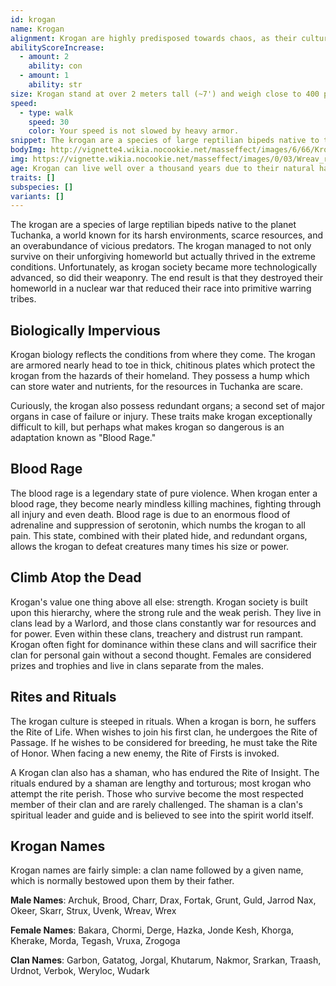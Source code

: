 ```yaml
---
id: krogan
name: Krogan
alignment: Krogan are highly predisposed towards chaos, as their culture is violent, selfish, and brutal. While evil is more common among krogan, those of good and neutral alignments do exist among them. Good krogan especially find it difficult to thrive in Tuchanka and krogan society.
abilityScoreIncrease:
  - amount: 2
    ability: con
  - amount: 1
    ability: str
size: Krogan stand at over 2 meters tall (~7') and weigh close to 400 pounds. Your size is Medium.
speed: 
  - type: walk
    speed: 30
    color: Your speed is not slowed by heavy armor.
snippet: The krogan are a species of large reptilian bipeds native to the planet Tuchanka, a world known for its harsh environments, scarce resources, and an overabundance of vicious predators.
bodyImg: http://vignette4.wikia.nocookie.net/masseffect/images/6/66/Krogan_MP.png/revision/latest/scale-to-width-down/500
img: https://vignette.wikia.nocookie.net/masseffect/images/0/03/Wreav_rally_-_destroy_2.png/revision/latest/scale-to-width-down/640?cb=20130215150038
age: Krogan can live well over a thousand years due to their natural hardiness.
traits: []
subspecies: []
variants: []
---
```


The krogan are a species of large reptilian bipeds native to the planet Tuchanka, a world known for its harsh 
environments, scarce resources, and an overabundance of vicious predators. The krogan managed to not only survive on their 
unforgiving homeworld but actually thrived in the extreme conditions. Unfortunately, as krogan society became more 
technologically advanced, so did their weaponry. The end result is that they destroyed their homeworld in a nuclear war 
that reduced their race into primitive warring tribes.

## Biologically Impervious
Krogan biology reflects the conditions from where they come. The krogan are armored nearly head to toe in thick, chitinous 
plates which protect the krogan from the hazards of their homeland. They possess a hump which can store water and nutrients,
for the resources in Tuchanka are scare.

Curiously, the krogan also possess redundant organs; a second set of major organs in case of failure or injury. These 
traits make krogan exceptionally difficult to kill, but perhaps what makes krogan so dangerous is an adaptation known as "Blood Rage."

## Blood Rage
The blood rage is a legendary state of pure violence. When krogan enter a blood rage, they become nearly mindless 
killing machines, fighting through all injury and even death. Blood rage is due to an enormous flood of adrenaline and 
suppression of serotonin, which numbs the krogan to all pain. This state, combined with their plated hide, and redundant 
organs, allows the krogan to defeat creatures many times his size or power.

## Climb Atop the Dead
Krogan's value one thing above all else: strength. Krogan society is built upon this hierarchy, where the strong rule 
and the weak perish. They live in clans lead by a Warlord, and those clans constantly war for resources and for power. 
Even within these clans, treachery and distrust run rampant. Krogan often fight for dominance within these clans and 
will sacrifice their clan for personal gain without a second thought. Females are considered prizes and trophies and 
live in clans separate from the males.

## Rites and Rituals
The krogan culture is steeped in rituals. When a krogan is born, he suffers the Rite of Life. When wishes to join his 
first clan, he undergoes the Rite of Passage. If he wishes to be considered for breeding, he must take the Rite of Honor. 
When facing a new enemy, the Rite of Firsts is invoked.

A Krogan clan also has a shaman, who has endured the Rite of Insight. The rituals endured by a shaman are lengthy and 
torturous; most krogan who attempt the rite perish. Those who survive become the most respected member of their clan 
and are rarely challenged. The shaman is a clan's spiritual leader and guide and is believed to see into the spirit 
world itself.

## Krogan Names
Krogan names are fairly simple: a clan name followed by a given name, which is normally bestowed upon them by their father.

__Male Names__: Archuk, Brood, Charr, Drax, Fortak, Grunt, Guld, Jarrod Nax, Okeer, Skarr, Strux, Uvenk, Wreav, Wrex

__Female Names__: Bakara, Chormi, Derge, Hazka, Jonde Kesh, Khorga, Kherake, Morda, Tegash, Vruxa, Zrogoga

__Clan Names__: Garbon, Gatatog, Jorgal, Khutarum, Nakmor, Srarkan, Traash, Urdnot, Verbok, Weryloc, Wudark

<source-reference pages="6-7" source="races" :additional="[{source: 'wiki', pages: 'Krogan'}]"></source-reference>

